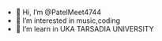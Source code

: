 - 👋 Hi, I’m @PatelMeet4744
- 👀 I’m interested in music,coding
- 🌱 I’m learn in UKA TARSADIA UNIVERSITY

<!---
PatelMeet4744/PatelMeet4744 is a ✨ special ✨ repository because its `README.md` (this file) appears on your GitHub profile.
You can click the Preview link to take a look at your changes.
--->
